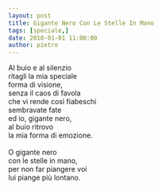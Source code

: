 ```yaml
---
layout: post
title: Gigante Nero Con Le Stelle In Mano
tags: [speciale,]
date: 2010-01-01 11:00:00
author: pietro
---
```

Al buio e al silenzio<br/>ritagli la mia speciale<br/>forma di visione,<br/>senza il caos di favola<br/>che vi rende così fiabeschi<br/>sembravate fate<br/>ed io, gigante nero,<br/>al buio ritrovo<br/>la mia forma di emozione.<br/><br/>O gigante nero<br/>con le stelle in mano,<br/>per non far piangere voi<br/>lui piange più lontano.

